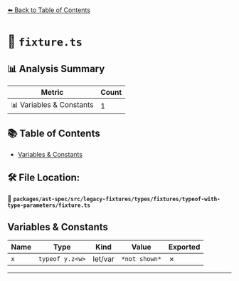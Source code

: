 [⬅️ Back to Table of Contents](../../../../../../../index.md)

# 📄 `fixture.ts`

## 📊 Analysis Summary

| Metric | Count |
|--------|-------|
| 📊 Variables & Constants | 1 |

## 📚 Table of Contents

- [Variables & Constants](#variables-constants)

## 🛠️ File Location:
📂 **`packages/ast-spec/src/legacy-fixtures/types/fixtures/typeof-with-type-parameters/fixture.ts`**

## Variables & Constants

| Name | Type | Kind | Value | Exported |
|------|------|------|-------|----------|
| `x` | `typeof y.z<w>` | let/var | `*not shown*` | ✗ |


---